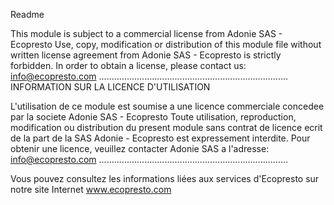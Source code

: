 Readme

This module is subject to a commercial license from Adonie SAS - Ecopresto
Use, copy, modification or distribution of this module file without written
license agreement from Adonie SAS - Ecopresto is strictly forbidden.
In order to obtain a license, please contact us: info@ecopresto.com
...........................................................................
INFORMATION SUR LA LICENCE D'UTILISATION

L'utilisation de ce module est soumise a une licence commerciale
concedee par la societe Adonie SAS - Ecopresto
Toute utilisation, reproduction, modification ou distribution du present
module sans contrat de licence ecrit de la part de la SAS Adonie - Ecopresto est
expressement interdite.
Pour obtenir une licence, veuillez contacter Adonie SAS a l'adresse: info@ecopresto.com
...........................................................................

Vous pouvez consultez les informations liées aux services d'Ecopresto sur notre site Internet www.ecopresto.com